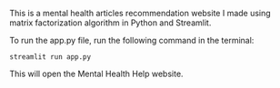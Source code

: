 This is a mental health articles recommendation website I made using matrix factorization algorithm in Python and Streamlit.

To run the app.py file, run the following command in the terminal:

```
streamlit run app.py
```

This will open the Mental Health Help website.
